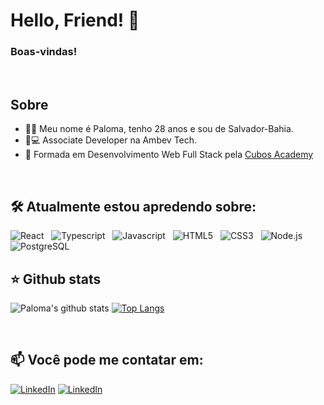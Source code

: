 # Hello, Friend! 👋  

### Boas-vindas!
<br/>

## Sobre
  - 👩‍💻 Meu nome é Paloma, tenho 28 anos e sou de Salvador-Bahia.  
  - 🍺💻  Associate Developer na Ambev Tech. 
  - 📖 Formada em Desenvolvimento Web Full Stack pela <a href="https://www.cubos.academy/" target="_blank">Cubos Academy</a>
 
<br/>

## 🛠️ Atualmente estou apredendo sobre:
  ![React](https://img.shields.io/badge/React-303238?style=for-the-badge&logo=react&logoColor=61DAFB)  &nbsp;
  ![Typescript](https://img.shields.io/badge/TypeScript-303238?style=for-the-badge&logo=typescript&logoColor=F7DF1Ee)  &nbsp;
  ![Javascript](https://img.shields.io/badge/JavaScript-323330?style=for-the-badge&logo=javascript&logoColor=F7DF1Ee)  &nbsp;
  ![HTML5](https://img.shields.io/badge/HTML5-E34F26?style=for-the-badge&logo=html5&logoColor=white)  &nbsp;
  ![CSS3](https://img.shields.io/badge/CSS-1572B6?&style=for-the-badge&logo=css3&logoColor=white)  &nbsp;
  ![Node.js](https://img.shields.io/badge/Node.js-43853D?style=for-the-badge&logo=node.js&logoColor=white)  &nbsp;
  ![PostgreSQL](https://img.shields.io/badge/PostgreSQL-316192?style=for-the-badge&logo=postgresql&logoColor=white)  &nbsp;
<br/>

## ⭐ Github stats
 ![Paloma's github stats](https://github-readme-stats.vercel.app/api?username=plmsz&hide=contribs&count_private=true&show_icons=true)
 [![Top Langs](https://github-readme-stats.vercel.app/api/top-langs/?username=plmsz&layout=compact)](https://github.com/plmsz/github-readme-stats)

<br/>

## 📫 Você pode me contatar em: <br/>
[![LinkedIn](https://img.shields.io/static/v1?label=&message=LinkedIn&color=blue&style=flat-square&logo=LinkedIn&logoColor=white)](https://www.linkedin.com/in/plmsz/)
[![LinkedIn](https://img.shields.io/static/v1?label=&message=Email&color=red&style=flat-square&logo=Gmail&logoColor=white)](mailto:plmsouzaoliveira@gmail.com)
